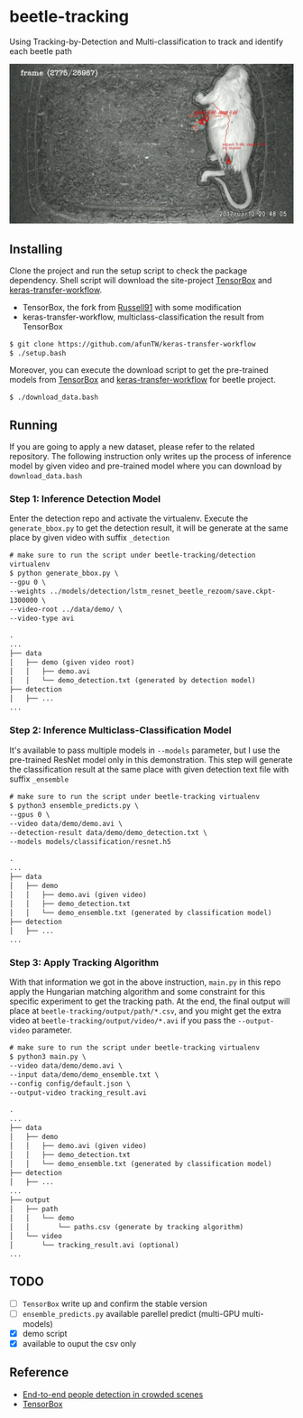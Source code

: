 # beetle-tracking
Using Tracking-by-Detection and Multi-classification to track and identify each beetle path

![tracking-demo](track.gif)

## Installing

Clone the project and run the setup script to check the package dependency. Shell script will download the site-project [TensorBox](https://github.com/afunTW/TensorBox) and [keras-transfer-workflow](https://github.com/afunTW/keras-transfer-workflow).

- TensorBox, the fork from [Russell91](https://github.com/Russell91/TensorBox) with some modification
- keras-transfer-workflow, multiclass-classification the result from TensorBox

```
$ git clone https://github.com/afunTW/keras-transfer-workflow
$ ./setup.bash
```

Moreover, you can execute the download script to get the pre-trained models from [TensorBox](https://github.com/Russell91/TensorBox) and [keras-transfer-workflow](https://github.com/afunTW/keras-transfer-workflow) for beetle project.

```
$ ./download_data.bash
```

## Running

If you are going to apply a new dataset, please refer to the related repository. The following instruction only writes up the process of inference model by given video and pre-trained model where you can download by `download_data.bash`

### Step 1: Inference Detection Model

Enter the detection repo and activate the virtualenv. Execute the `generate_bbox.py` to get the detection result, it will be generate at the same place by given video with suffix `_detection`

```
# make sure to run the script under beetle-tracking/detection virtualenv
$ python generate_bbox.py \
--gpu 0 \
--weights ../models/detection/lstm_resnet_beetle_rezoom/save.ckpt-1300000 \
--video-root ../data/demo/ \
--video-type avi
```
```
.
...
├── data
│   ├── demo (given video root)
│   │   ├── demo.avi
│   │   └── demo_detection.txt (generated by detection model)
├── detection
│   ├── ...
...
```

### Step 2: Inference Multiclass-Classification Model

It's available to pass multiple models in `--models` parameter, but I use the pre-trained ResNet model only in this demonstration. This step will generate the classification result at the same place with given detection text file with suffix `_ensemble`

```
# make sure to run the script under beetle-tracking virtualenv
$ python3 ensemble_predicts.py \
--gpus 0 \
--video data/demo/demo.avi \
--detection-result data/demo/demo_detection.txt \
--models models/classification/resnet.h5
```
```
.
...
├── data
│   ├── demo
│   │   ├── demo.avi (given video)
│   │   ├── demo_detection.txt
│   │   └── demo_ensemble.txt (generated by classification model)
├── detection
│   ├── ...
...
```

### Step 3: Apply Tracking Algorithm

With that information we got in the above instruction, `main.py` in this repo apply the Hungarian matching algorithm and some constraint for this specific experiment to get the tracking path. At the end, the final output will place at `beetle-tracking/output/path/*.csv`, and you might get the extra video at `beetle-tracking/output/video/*.avi` if you pass the `--output-video` parameter.

```
# make sure to run the script under beetle-tracking virtualenv
$ python3 main.py \
--video data/demo/demo.avi \
--input data/demo/demo_ensemble.txt \
--config config/default.json \
--output-video tracking_result.avi
```
```
.
...
├── data
│   ├── demo
│   │   ├── demo.avi (given video)
│   │   ├── demo_detection.txt
│   │   └── demo_ensemble.txt (generated by classification model)
├── detection
│   ├── ...
...
├── output
│   ├── path
│   │   └── demo
│   │       └── paths.csv (generate by tracking algorithm)
│   └── video
│       └── tracking_result.avi (optional)
...
```

## TODO

- [ ] `TensorBox` write up and confirm the stable version  
- [ ] `ensemble_predicts.py` available parellel predict (multi-GPU multi-models)
- [x] demo script
- [x] available to ouput the csv only

## Reference

- [End-to-end people detection in crowded scenes](https://arxiv.org/abs/1506.04878)
- [TensorBox](https://github.com/afunTW/TensorBox)

